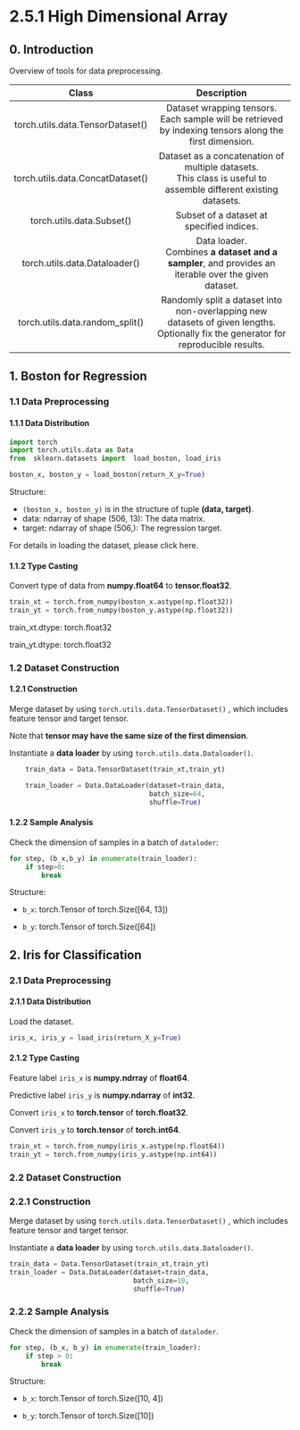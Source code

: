 # 2.5.1 High Dimensional Array

## 0. Introduction

Overview of tools for data preprocessing.

| Class | Description |
| :---: | :---: |
| torch.utils.data.TensorDataset() | Dataset wrapping tensors.<br>Each sample will be retrieved by indexing tensors along the first dimension. |
| torch.utils.data.ConcatDataset() | Dataset as a concatenation of multiple datasets.<br>This class is useful to assemble different existing datasets. |
| torch.utils.data.Subset() | Subset of a dataset at specified indices. |
| torch.utils.data.Dataloader() | Data loader.<br>Combines **a dataset and a sampler**, and provides an iterable over the given dataset. |
| torch.utils.data.random_split() | Randomly split a dataset into non-overlapping new datasets of given lengths.<br>Optionally fix the generator for reproducible results. |

## 1. Boston for Regression

### 1.1 Data Preprocessing

#### 1.1.1 Data Distribution

```python
import torch
import torch.utils.data as Data
from  sklearn.datasets import  load_boston, load_iris

boston_x, boston_y = load_boston(return_X_y=True)
```
Structure:
- ```(boston_x, boston_y)``` is in the structure of tuple **(data, target)**.
- data: ndarray of shape (506, 13): The data matrix.
- target: ndarray of shape (506,): The regression target.

For details in loading the dataset, please click here.

#### 1.1.2 Type Casting

Convert type of data from **numpy.float64** to **tensor.float32**.
```python
train_xt = torch.from_numpy(boston_x.astype(np.float32))
train_yt = torch.from_numpy(boston_y.astype(np.float32))
```

train_xt.dtype:  torch.float32

train_yt.dtype:  torch.float32



### 1.2 Dataset Construction

#### 1.2.1 Construction

Merge dataset by using ```torch.utils.data.TensorDataset()``` , which includes feature tensor and target tensor.

Note that  **tensor may have the same size of the first dimension**.

Instantiate a **data loader** by using ```torch.utils.data.Dataloader()```.

```python
    train_data = Data.TensorDataset(train_xt,train_yt)

    train_loader = Data.DataLoader(dataset=train_data,
                                   batch_size=64,
                                   shuffle=True)
```

#### 1.2.2 Sample Analysis

Check the dimension of samples in a batch of ```dataloder```:
```python
for step, (b_x,b_y) in enumerate(train_loader):
    if step>0:
        break
```

Structure: 

- ```b_x```: torch.Tensor of torch.Size([64, 13])

- ```b_y```: torch.Tensor of torch.Size([64])

## 2. Iris for Classification

### 2.1 Data Preprocessing

#### 2.1.1 Data Distribution

Load the dataset.

```python
iris_x, iris_y = load_iris(return_X_y=True)
```

#### 2.1.2 Type Casting

Feature label ```iris_x``` is **numpy.ndrray** of **float64**.

Predictive label ```iris_y``` is **numpy.ndarray** of  **int32**.

Convert ```iris_x``` to  **torch.tensor** of **torch.float32**.

Convert ```iris_y``` to **torch.tensor**  of **torch.int64**.

```python
train_xt = torch.from_numpy(iris_x.astype(np.float64))
train_yt = torch.from_numpy(iris_y.astype(np.int64))
```

### 2.2 Dataset Construction

### 2.2.1 Construction

Merge dataset by using ```torch.utils.data.TensorDataset()``` , which includes feature tensor and target tensor.

Instantiate a **data loader** by using ```torch.utils.data.Dataloader()```.

```python
train_data = Data.TensorDataset(train_xt,train_yt)
train_loader = Data.DataLoader(dataset=train_data,
                               batch_size=10,
                               shuffle=True)
```

### 2.2.2 Sample Analysis

Check the dimension of samples in a batch of ```dataloder```.
```python
for step, (b_x, b_y) in enumerate(train_loader):
    if step > 0:
        break
```

Structure:

- ```b_x```: torch.Tensor of torch.Size([10, 4])

- ```b_y```: torch.Tensor of torch.Size([10])

















